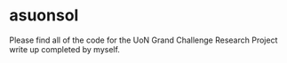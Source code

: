 # asuonsol
Please find all of the code for the UoN Grand Challenge Research Project write up completed by myself.
